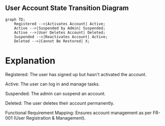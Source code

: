 ## User Account State Transition Diagram

```mermaid
graph TD;
    Registered -->|Activates Account| Active;
    Active -->|Suspended by Admin| Suspended;
    Active -->|User Deletes Account| Deleted;
    Suspended -->|Reactivates Account| Active;
    Deleted -->|Cannot Be Restored| X;
```

   # Explanation

Registered: The user has signed up but hasn't activated the account.

Active: The user can log in and manage tasks.

Suspended: The admin can suspend an account.

Deleted: The user deletes their account permanently.

Functional Requirement Mapping: Ensures account management as per FR-001 (User Registration & Management). 
